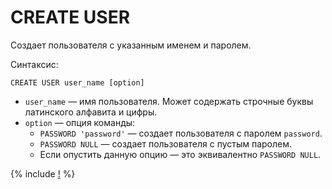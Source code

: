 # CREATE USER

Создает пользователя с указанным именем и паролем.

Синтаксис:

```yql
CREATE USER user_name [option]
```

* `user_name` — имя пользователя. Может содержать строчные буквы латинского алфавита и цифры.
* `option` — опция команды:
  * `PASSWORD 'password'` — создает пользователя с паролем `password`.
  * `PASSWORD NULL` — создает пользователя с пустым паролем.
  * Если опустить данную опцию — это эквивалентно `PASSWORD NULL`.

{% include [!](../../../../../security/_includes/do-not-create-users-in-ldap.md) %}
